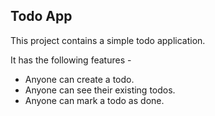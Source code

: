 ## Todo App

This project contains a simple todo application.

It has the following features - 

- Anyone can create a todo.
- Anyone can see their existing todos.
- Anyone can mark a todo as done.